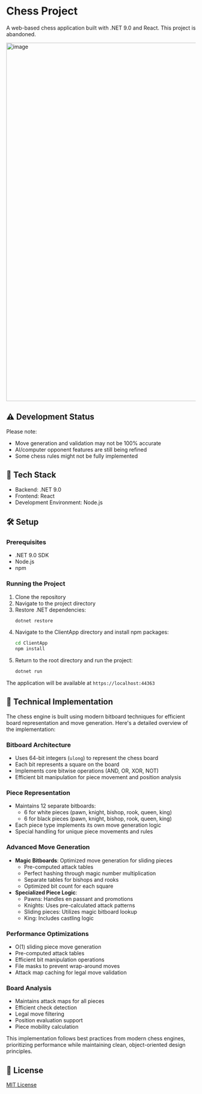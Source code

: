 # Chess Project

A web-based chess application built with .NET 9.0 and React. This project is abandoned.

<img width="951" alt="image" src="https://github.com/user-attachments/assets/854d4d69-4a10-4c1d-89d2-cf2e54b12ec1" />

## ⚠️ Development Status

Please note:
- Move generation and validation may not be 100% accurate
- AI/computer opponent features are still being refined
- Some chess rules might not be fully implemented

## 🚀 Tech Stack

- Backend: .NET 9.0
- Frontend: React
- Development Environment: Node.js

## 🛠️ Setup

### Prerequisites
- .NET 9.0 SDK
- Node.js
- npm

### Running the Project

1. Clone the repository
2. Navigate to the project directory
3. Restore .NET dependencies:
   ```bash
   dotnet restore
   ```
4. Navigate to the ClientApp directory and install npm packages:
   ```bash
   cd ClientApp
   npm install
   ```
5. Return to the root directory and run the project:
   ```bash
   dotnet run
   ```

The application will be available at `https://localhost:44363`

## 📝 Technical Implementation

The chess engine is built using modern bitboard techniques for efficient board representation and move generation. Here's a detailed overview of the implementation:

### Bitboard Architecture
- Uses 64-bit integers (`ulong`) to represent the chess board
- Each bit represents a square on the board
- Implements core bitwise operations (AND, OR, XOR, NOT)
- Efficient bit manipulation for piece movement and position analysis

### Piece Representation
- Maintains 12 separate bitboards:
  - 6 for white pieces (pawn, knight, bishop, rook, queen, king)
  - 6 for black pieces (pawn, knight, bishop, rook, queen, king)
- Each piece type implements its own move generation logic
- Special handling for unique piece movements and rules

### Advanced Move Generation
- **Magic Bitboards**: Optimized move generation for sliding pieces
  - Pre-computed attack tables
  - Perfect hashing through magic number multiplication
  - Separate tables for bishops and rooks
  - Optimized bit count for each square
- **Specialized Piece Logic**:
  - Pawns: Handles en passant and promotions
  - Knights: Uses pre-calculated attack patterns
  - Sliding pieces: Utilizes magic bitboard lookup
  - King: Includes castling logic

### Performance Optimizations
- O(1) sliding piece move generation
- Pre-computed attack tables
- Efficient bit manipulation operations
- File masks to prevent wrap-around moves
- Attack map caching for legal move validation

### Board Analysis
- Maintains attack maps for all pieces
- Efficient check detection
- Legal move filtering
- Position evaluation support
- Piece mobility calculation

This implementation follows best practices from modern chess engines, prioritizing performance while maintaining clean, object-oriented design principles.

## 📝 License

[MIT License](LICENSE) 
